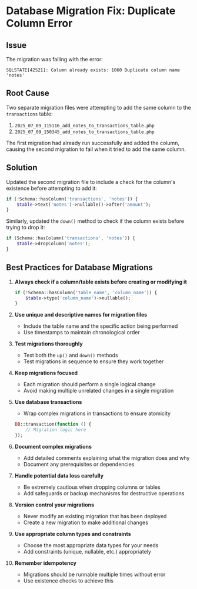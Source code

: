 # Database Migration Fix: Duplicate Column Error

## Issue
The migration was failing with the error:
```
SQLSTATE[42S21]: Column already exists: 1060 Duplicate column name 'notes'
```

## Root Cause
Two separate migration files were attempting to add the same column to the `transactions` table:
1. `2025_07_09_115116_add_notes_to_transactions_table.php`
2. `2025_07_09_150345_add_notes_to_transactions_table.php`

The first migration had already run successfully and added the column, causing the second migration to fail when it tried to add the same column.

## Solution
Updated the second migration file to include a check for the column's existence before attempting to add it:

```php
if (!Schema::hasColumn('transactions', 'notes')) {
    $table->text('notes')->nullable()->after('amount');
}
```

Similarly, updated the `down()` method to check if the column exists before trying to drop it:

```php
if (Schema::hasColumn('transactions', 'notes')) {
    $table->dropColumn('notes');
}
```

## Best Practices for Database Migrations

1. **Always check if a column/table exists before creating or modifying it**
   ```php
   if (!Schema::hasColumn('table_name', 'column_name')) {
       $table->type('column_name')->nullable();
   }
   ```

2. **Use unique and descriptive names for migration files**
   - Include the table name and the specific action being performed
   - Use timestamps to maintain chronological order

3. **Test migrations thoroughly**
   - Test both the `up()` and `down()` methods
   - Test migrations in sequence to ensure they work together

4. **Keep migrations focused**
   - Each migration should perform a single logical change
   - Avoid making multiple unrelated changes in a single migration

5. **Use database transactions**
   - Wrap complex migrations in transactions to ensure atomicity
   
   ```php
   DB::transaction(function () {
       // Migration logic here
   });
   ```

6. **Document complex migrations**
   - Add detailed comments explaining what the migration does and why
   - Document any prerequisites or dependencies

7. **Handle potential data loss carefully**
   - Be extremely cautious when dropping columns or tables
   - Add safeguards or backup mechanisms for destructive operations

8. **Version control your migrations**
   - Never modify an existing migration that has been deployed
   - Create a new migration to make additional changes

9. **Use appropriate column types and constraints**
   - Choose the most appropriate data types for your needs
   - Add constraints (unique, nullable, etc.) appropriately

10. **Remember idempotency**
    - Migrations should be runnable multiple times without error
    - Use existence checks to achieve this
